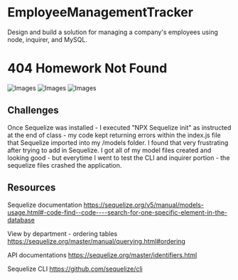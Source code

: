 # EmployeeManagementTracker
Design and build a solution for managing a company's employees using node, inquirer, and MySQL.

# 404 Homework Not Found 
![Images](https://media.giphy.com/media/3oEjI80DSa1grNPTDq/giphy.gif)
![Images](https://media.giphy.com/media/3RnOsgr0ShDEs/giphy.gif)
![Images](https://media.giphy.com/media/LRKET0Syb0rDO/giphy.gif)

## Challenges 
Once Sequelize was installed - I executed "NPX Sequelize init" as instructed at the end of class - my code kept returning errors within the index.js file that Sequelize imported into my /models folder. I found that very frustrating after trying to add in Sequelize. I got all of my model files created and looking good - but everytime I went to test the CLI and inquirer portion - the sequelize files crashed the application. 

## Resources 
Sequelize documentation
https://sequelize.org/v5/manual/models-usage.html#-code-find--code----search-for-one-specific-element-in-the-database

View by department - ordering tables
https://sequelize.org/master/manual/querying.html#ordering

API documentations
https://sequelize.org/master/identifiers.html

Sequelize CLI
https://github.com/sequelize/cli
